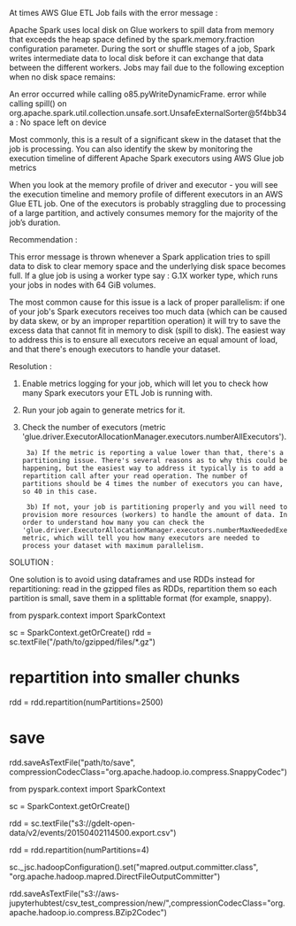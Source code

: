 At times AWS Glue ETL Job fails with the error message : 


Apache Spark uses local disk on Glue workers to spill data from memory that exceeds the heap space defined by the spark.memory.fraction configuration parameter. During the sort or shuffle stages of a job, Spark writes intermediate data to local disk before it can exchange that data between the different workers. Jobs may fail due to the following exception when no disk space remains:

An error occurred while calling o85.pyWriteDynamicFrame. error while calling spill() on 
  org.apache.spark.util.collection.unsafe.sort.UnsafeExternalSorter@5f4bb34a : No space left on device

Most commonly, this is a result of a significant skew in the dataset that the job is processing. You can also identify the skew by monitoring the execution timeline of different Apache Spark executors using AWS Glue job metrics

When you look at the memory profile of driver and executor - you will see the execution timeline and memory profile of different executors in an AWS Glue ETL job. One of the executors is probably straggling due to processing of a large partition, and actively consumes memory for the majority of the job’s duration.


Recommendation : 

This error message is thrown whenever a Spark application tries to spill data to disk to clear memory space and the underlying disk space becomes full. If a glue job is using a worker type say : G.1X worker type, which runs your jobs in nodes with 64 GiB volumes.

The most common cause for this issue is a lack of proper parallelism: if one of your job's Spark executors receives too much data (which can be caused by data skew, or by an improper repartition operation) it will try to save the excess data that cannot fit in memory to disk (spill to disk). The easiest way to address this is to ensure all executors receive an equal amount of load, and that there's enough executors to handle your dataset.

Resolution :

1) Enable metrics logging for your job, which will let you to check how many Spark executors your ETL Job is running with.

2) Run your job again to generate metrics for it.

3) Check the number of executors (metric 'glue.driver.ExecutorAllocationManager.executors.numberAllExecutors'). 

        3a) If the metric is reporting a value lower than that, there's a partitioning issue. There's several reasons as to why this could be happening, but the easiest way to address it typically is to add a repartition call after your read operation. The number of partitions should be 4 times the number of executors you can have, so 40 in this case.

        3b) If not, your job is partitioning properly and you will need to provision more resources (workers) to handle the amount of data. In order to understand how many you can check the 'glue.driver.ExecutorAllocationManager.executors.numberMaxNeededExecutors' metric, which will tell you how many executors are needed to process your dataset with maximum parallelism.



SOLUTION :


One solution is to avoid using dataframes and use RDDs instead for repartitioning: read in the gzipped files as RDDs, repartition them so each partition is small, save them in a splittable format (for example, snappy).

from pyspark.context import SparkContext

sc = SparkContext.getOrCreate()
rdd = sc.textFile("/path/to/gzipped/files/*.gz")

# repartition into smaller chunks
rdd = rdd.repartition(numPartitions=2500)

# save 
rdd.saveAsTextFile("path/to/save",
                   compressionCodecClass="org.apache.hadoop.io.compress.SnappyCodec")


from pyspark.context import SparkContext

sc = SparkContext.getOrCreate()

rdd = sc.textFile("s3://gdelt-open-data/v2/events/20150402114500.export.csv")

rdd = rdd.repartition(numPartitions=4)

sc._jsc.hadoopConfiguration().set("mapred.output.committer.class", "org.apache.hadoop.mapred.DirectFileOutputCommitter")


rdd.saveAsTextFile("s3://aws-jupyterhubtest/csv_test_compression/new/",compressionCodecClass="org.apache.hadoop.io.compress.BZip2Codec")



